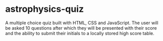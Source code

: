 # astrophysics-quiz
A multiple choice quiz built with HTML, CSS and JavaScript. The user will be asked 10 questions after which they will be presented with their score and the ability to submit their initials to a locally stored high score table.